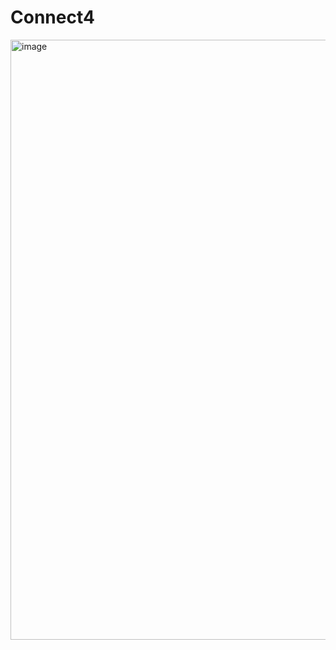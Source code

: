# Connect4
<img width="960" alt="image" src="https://user-images.githubusercontent.com/73338013/236801975-18b1a21a-7a3d-45c7-9f85-40db9743c231.png">
